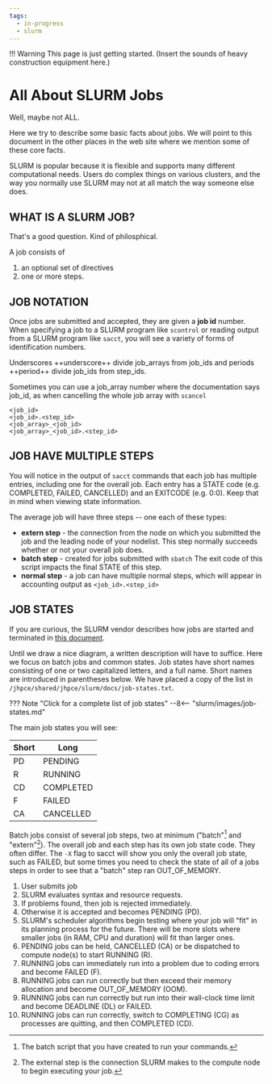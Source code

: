 ```yaml
---
tags:
  - in-progress
  - slurm
---
```

!!! Warning
    This page is just getting started. (Insert the sounds of heavy construction equipment here.)
    
# **All About SLURM Jobs**
Well, maybe not ALL.

Here we try to describe some basic facts about jobs. We will point to this document in the other places in the web site where we mention some of these core facts.

SLURM is popular because it is flexible and supports many different computational needs. Users do complex things on various clusters, and the way you normally use SLURM may not at all match the way someone else does.


## **WHAT IS A SLURM JOB?**
That's a good question. Kind of philosphical.

A job consists of
1. an optional set of directives
2. one or more steps.

## **JOB NOTATION** 

Once jobs are submitted and accepted, they are given a **job id** number.
When specifying a job to a SLURM program like `scontrol` or reading output from a SLURM program like `sacct`, you will see a variety of forms of identification numbers.

Underscores ++underscore++ divide job_arrays from job_ids and periods ++period++ divide job_ids from step_ids.

Sometimes you can use a job_array number where the documentation says job_id, as when cancelling the whole job array with `scancel` 

```
<job_id>
<job_id>.<step_id>
<job_array>_<job_id>
<job_array>_<job_id>.<step_id>
```

## **JOB HAVE MULTIPLE STEPS**

You will notice in the output of `sacct` commands that each job has multiple entries, including one for the overall job. Each entry has a STATE code (e.g. COMPLETED, FAILED, CANCELLED) and an EXITCODE (e.g. 0:0). Keep that in mind when viewing state information. 

The average job will have three steps -- one each of these types: 

* **extern step** - the connection from the node on which you submitted the job and the leading node of your nodelist. This step normally succeeds whether or not your overall job does.
* **batch step** - created for jobs submitted with `sbatch`  The exit code of this script impacts the final STATE of this step.
* **normal step** - a job can have multiple normal steps, which will appear in accounting output as `<job_id>.<step_id>`




## **JOB STATES**

If you are curious, the SLURM vendor describes how jobs are started and terminated in [this document](https://slurm.schedmd.com/job_launch.html).

Until we draw a nice diagram, a written description will have to suffice. Here we focus on batch jobs and common states. Job states have short names consisting of one or two capitalized letters, and a full name. Short names are introduced in parentheses below. We have placed a copy of the list in `/jhpce/shared/jhpce/slurm/docs/job-states.txt`.

??? Note "Click for a complete list of job states"
    --8<-- "slurm/images/job-states.md"

The main job states you will see:

|Short|Long|
|-----|----|
|PD|PENDING|
|R|RUNNING|
|CD|COMPLETED|
|F|FAILED|
|CA|CANCELLED|

Batch jobs consist of several job steps, two at minimum ("batch"[^2] and "extern"[^3]). The overall job and each step has its own job state code. They often differ. The `-X` flag to sacct will show you only the overall job state, such as FAILED, but some times you need to check the state of all of a jobs steps in order to see that a "batch" step ran OUT_OF_MEMORY.

[^2]: The batch script that you have created to run your commands.
[^3]: The external step is the connection SLURM makes to the compute node to begin executing your job.

1. User submits job
2. SLURM evaluates syntax and resource requests.
3. If problems found, then job is rejected immediately.
4. Otherwise it is accepted and becomes PENDING (PD).
5. SLURM's scheduler algorithms begin testing where your job will "fit" in its planning process for the future. There will be more slots where smaller jobs (in RAM, CPU and duration) will fit than larger ones.
5. PENDING jobs can be held, CANCELLED (CA) or be dispatched to compute node(s) to start RUNNING (R).
6. RUNNING jobs can immediately run into a problem due to coding errors and become FAILED (F).
7. RUNNING jobs can run correctly but then exceed their memory allocation and become OUT_OF_MEMORY (OOM).
8. RUNNING jobs can run correctly but run into their wall-clock time limit and become DEADLINE (DL) or FAILED.
9. RUNNING jobs can run correctly, switch to COMPLETING (CG) as processes are quitting, and then COMPLETED (CD).


